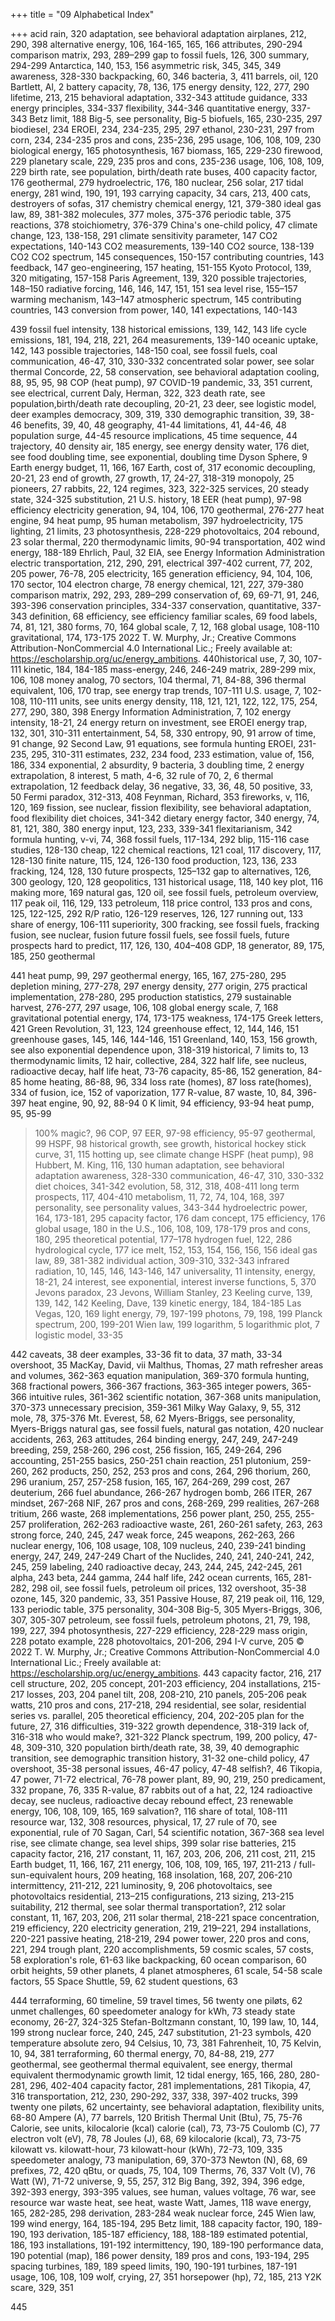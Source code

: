 +++
title = "09 Alphabetical Index"

+++
acid rain, 320
adaptation, see behavioral adaptation airplanes, 212, 290, 398
alternative energy, 106, 164-165, 165, 166
attributes, 290-294
comparison matrix, 293, 289–299 gap to fossil fuels, 126, 300
summary, 294-299
Antarctica, 140, 153, 156
asymmetric risk, 345, 345, 349
awareness, 328-330
backpacking, 60, 346
bacteria, 3, 411
barrels, oil, 120
Bartlett, Al, 2
battery
capacity, 78, 136, 175
energy density, 122, 277, 290
lifetime, 213, 215
behavioral adaptation, 332-343 attitude guidance, 333 energy principles, 334-337 flexibility, 344-346
quantitative energy, 337-343
Betz limit, 188
Big-5, see personality, Big-5 biofuels, 165, 230-235, 297
biodiesel, 234
EROEI, 234, 234-235, 295, 297 ethanol, 230-231, 297
from corn, 234, 234-235
pros
and cons, 235-236, 295 usage, 106, 108, 109, 230 biological energy, 165
photosynthesis, 167
biomass, 165, 229-230
firewood, 229
planetary scale, 229, 235 pros and cons, 235-236
usage, 106, 108, 109, 229
birth rate, see population, birth/death rate
buses, 400
capacity factor, 176
geothermal, 279
hydroelectric, 176, 180
nuclear, 256
solar, 217 tidal energy, 281 wind, 190, 191, 193 carrying capacity, 34 cars, 213, 400
cats, destroyers of sofas, 317 chemistry
chemical energy, 121, 379-380 ideal gas law, 89, 381-382
molecules, 377
moles, 375-376
periodic table, 375 reactions, 378
stoichiometry, 376-379
China's one-child policy, 47 climate change, 123, 138-158, 291
climate sensitivity parameter, 147 CO2 expectations, 140-143 CO2 measurements, 139-140 CO2 source, 138-139
CO2
CO2 spectrum, 145
consequences, 150-157 contributing countries, 143 feedback, 147
geo-engineering, 157 heating, 151-155
Kyoto Protocol, 139, 320
mitigating, 157-158
Paris Agreement, 139, 320
possible trajectories, 148–150
radiative forcing, 146, 146, 147, 151, 151
sea level rise, 155–157
warming mechanism, 143–147
atmospheric spectrum, 145
contributing countries, 143
conversion from power, 140, 141 expectations, 140-143

439
fossil fuel intensity, 138
historical emissions, 139, 142, 143
life cycle emissions, 181, 194, 218, 221,
264
measurements, 139-140
oceanic uptake, 142, 143
possible trajectories, 148-150
coal, see fossil fuels, coal
communication, 46-47, 310, 330-332
concentrated solar power, see solar thermal
Concorde, 22, 58
conservation, see behavioral adaptation cooling, 88, 95, 95, 98
COP (heat pump), 97
COVID-19 pandemic, 33, 351
current, see electrical, current
Daly, Herman, 322, 323
death rate, see population,birth/death rate
decoupling, 20-21, 23
deer, see logistic model, deer examples democracy, 309, 319, 330
demographic transition, 39, 38-46
benefits, 39, 40, 48
geography, 41-44
limitations, 41, 44-46, 48
population surge, 44-45
resource implications, 45
time sequence, 44
trajectory, 40
density
air, 185
energy, see energy density
water, 176
diet, see food
doubling time, see exponential, doubling
time
Dyson Sphere, 9
Earth energy budget, 11, 166, 167
Earth, cost of, 317
economic
decoupling, 20-21, 23
end of growth, 27 growth, 17, 24-27, 318-319
monopoly, 25
pioneers, 27
rabbits, 22, 124
regimes, 323, 322-325 services, 20
steady state, 324-325 substitution, 21
U.S. history, 18
EER (heat pump), 97-98
efficiency
electricity generation, 94, 104, 106, 170 geothermal, 276-277
heat engine, 94
heat pump, 95
human metabolism, 397
hydroelectricity, 175
lighting, 21
limits, 23
photosynthesis, 228-229
photovoltaics, 204
rebound, 23
solar thermal, 220
thermodynamic limits, 90-94
transportation, 402
wind energy, 188-189
Ehrlich, Paul, 32
EIA, see Energy Information Administration
electric transportation, 212, 290, 291,
electrical
397-402
current, 77, 202, 205
power, 76-78, 205
electricity, 165
generation efficiency, 94, 104, 106, 170
sector, 104
electron charge, 78
energy
chemical, 121, 227, 379-380
comparison matrix, 292, 293, 289–299
conservation of, 69, 69-71, 91, 246,
393-396
conservation principles, 334-337
conservation, quantitative, 337-343
definition, 68
efficiency, see efficiency
familiar scales, 69
food labels, 74, 81, 121, 380 forms, 70, 164
global scale, 7, 12, 168
global usage, 108-110
gravitational, 174, 173-175
2022 T. W. Murphy, Jr.; Creative Commons Attribution-NonCommercial 4.0 International Lic.; Freely available at: https://escholarship.org/uc/energy_ambitions.
440historical use, 7, 30, 107-111 kinetic, 184, 184-185
mass-energy, 246, 246-249 matrix, 289-299
mix, 106, 108
money analog, 70
sectors, 104
thermal, 71, 84-88, 396
thermal equivalent, 106, 170
trap, see energy trap trends, 107-111
U.S. usage, 7, 102-108, 110-111
units, see units
energy density, 118, 121, 121, 122, 122, 175, 254,
277, 290, 380, 398
Energy Information Administration, 7, 102
energy intensity, 18-21, 24
energy return on investment, see EROEI
energy trap, 132, 301, 310-311
entertainment, 54, 58, 330
entropy, 90, 91
arrow of time, 91
change, 92
Second Law, 91
equations, see formula hunting
EROEI, 231-235, 295, 310-311
estimates, 232, 234
food, 233
estimation, value of, 156, 186, 334 exponential, 2
absurdity, 9
bacteria, 3
doubling time, 2
energy extrapolation, 8
interest, 5
math, 4-6, 32
rule of 70, 2, 6
thermal extrapolation, 12
feedback
delay, 36
negative, 33, 36, 48, 50 positive, 33, 50
Fermi paradox, 312-313, 408 Feynman, Richard, 353
fireworks, v, 116, 120, 169
fission, see nuclear, fission
flexibility, see behavioral adaptation,
food
flexibility
diet choices, 341-342
dietary energy factor, 340
energy, 74, 81, 121, 380, 380
energy input, 123, 233, 339-341
flexitarianism, 342
formula hunting, v-vi, 74, 368 fossil fuels, 117-134, 292
blip, 115-116
case studies, 128-130 cheap, 122
chemical reactions, 121 coal, 117
discovery, 117, 128-130
finite nature, 115, 124, 126-130
food production, 123, 136, 233 fracking, 124, 128, 130
future prospects, 125–132
gap to alternatives, 126, 300
geology, 120, 128
geopolitics, 131
historical usage, 118, 140
key plot, 116
making more, 169
natural gas, 120
oil, see fossil fuels, petroleum
overview, 117
peak oil, 116, 129, 133
petroleum, 118
price control, 133
pros and cons, 125, 122-125, 292
R/P ratio, 126-129
reserves, 126, 127
running out, 133
share of energy, 106-111
superiority, 300
fracking, see fossil fuels, fracking
fusion, see nuclear, fusion
future
fossil fuels, see fossil fuels, future
prospects
hard to predict, 117, 126, 130, 404–408
GDP, 18
generator, 89, 175, 185, 250 geothermal

441
heat pump, 99, 297
geothermal energy, 165, 167, 275-280, 295 depletion mining, 277-278, 297 energy density, 277
origin, 275
practical implementation, 278-280, 295 production statistics, 279
sustainable harvest, 276-277, 297 usage, 106, 108
global energy scale, 7, 168
gravitational potential energy, 174, 173-175
weakness, 174-175
Greek letters, 421
Green Revolution, 31, 123, 124 greenhouse effect, 12, 144, 146, 151 greenhouse gases, 145, 146, 144-146, 151 Greenland, 140, 153, 156
growth, see also exponential
dependence upon, 318-319 historical, 7
limits to, 13
thermodynamic limits, 12
hair, collective, 284, 322
half life, see nucleus, radioactive decay, half
life
heat, 73-76
capacity, 85-86, 152 generation, 84-85
home heating, 86-88, 96, 334
loss rate (homes), 87
loss rate(homes), 334
of fusion, ice, 152
of vaporization, 177 R-value, 87
waste, 10, 84, 396-397
heat engine, 90, 92, 88-94
0 K limit, 94 efficiency, 93-94
heat pump, 95, 95-99
> 100% magic?, 96
COP, 97
EER, 97-98
efficiency, 95-97
geothermal, 99
HSPF, 98
historical growth, see growth, historical
hockey stick curve, 31, 115
hotting up, see climate change HSPF (heat pump), 98
Hubbert, M. King, 116, 130
human
adaptation, see behavioral adaptation awareness, 328-330
communication, 46-47, 310, 330-332 diet choices, 341-342
evolution, 58, 312, 318, 408-411
long term prospects, 117, 404-410 metabolism, 11, 72, 74, 104, 168, 397 personality, see personality
values, 343-344
hydroelectric power, 164, 173-181, 295
capacity factor, 176 dam concept, 175 efficiency, 176
global usage, 180
in the U.S., 106, 108, 109, 178-179
pros and cons, 180, 295 theoretical potential, 177–178 hydrogen fuel, 122, 286 hydrological cycle, 177
ice melt, 152, 153, 154, 156, 156, 156 ideal gas law, 89, 381-382
individual action, 309-310, 332-343
infrared radiation, 10, 145, 146, 143-146, 147
universality, 11
intensity, energy, 18-21, 24
interest, see exponential, interest inverse functions, 5, 370
Jevons paradox, 23
Jevons, William Stanley, 23
Keeling curve, 139, 139, 142, 142
Keeling, Dave, 139
kinetic energy, 184, 184-185
Las Vegas, 120, 169
light
energy, 79, 197-199
photons, 79, 198, 199
Planck spectrum, 200, 199-201
Wien law, 199
logarithm, 5
logarithmic plot, 7
logistic model, 33-35

442
caveats, 38
deer examples, 33-36
fit to data, 37 math, 33-34
overshoot, 35
MacKay, David, vii
Malthus, Thomas, 27
math refresher
areas and volumes, 362-363
equation manipulation, 369-370 formula hunting, 368 fractional powers, 366-367
fractions, 363-365
integer powers, 365-366
intuitive rules, 361-362
scientific notation, 367-368
units manipulation, 370-373 unnecessary precision, 359-361
Milky Way Galaxy, 9, 55, 312
mole, 78, 375-376
Mt. Everest, 58, 62
Myers-Briggs, see personality, Myers-Briggs
natural gas, see fossil fuels, natural gas notation, 420
nuclear
accidents, 263, 263
attitudes, 264
binding energy, 247, 249, 247-249 breeding, 259, 258-260, 296
cost, 256
fission, 165, 249-264, 296
accounting, 251-255 basics, 250-251
chain reaction, 251 plutonium, 259-260, 262 products, 250, 252, 253 pros and cons, 264, 296 thorium, 260, 296
uranium, 257, 257-258
fusion, 165, 167, 264-269, 299
cost, 267
deuterium, 266
fuel abundance, 266-267
hydrogen bomb, 266
ITER, 267
mindset, 267-268
NIF, 267
pros and cons, 268-269, 299 realities, 267-268
tritium, 266
waste, 268
implementations, 256
power plant, 250, 255, 255-257 proliferation, 262-263
radioactive waste, 261, 260-261
safety, 263, 263
strong force, 240, 245, 247
weak force, 245
weapons, 262-263, 266
nuclear energy, 106, 108
usage, 108, 109
nucleus, 240, 239-241
binding energy, 247, 249, 247-249
Chart of the Nuclides, 240, 241, 240-241,
242, 245, 259
labeling, 240
radioactive decay, 243, 244, 245, 242-245,
261 alpha, 243
beta, 244
gamma, 244
half life, 242
ocean currents, 165, 281-282, 298 oil, see fossil fuels, petroleum
oil prices, 132 overshoot, 35-38 ozone, 145, 320
pandemic, 33, 351
Passive House, 87, 219 peak oil, 116, 129, 133 periodic table, 375 personality, 304-308 Big-5, 305
Myers-Briggs, 306, 307, 305-307 petroleum, see fossil fuels, petroleum photons, 21, 79, 198, 199, 227, 394 photosynthesis, 227-229
efficiency, 228-229
mass origin, 228
potato example, 228
photovoltaics, 201-206, 294
I-V curve,
205
© 2022 T. W. Murphy, Jr.; Creative Commons Attribution-NonCommercial 4.0 International Lic.; Freely available at:
https://escholarship.org/uc/energy_ambitions.
443
capacity factor, 216, 217 cell structure, 202, 205 concept, 201-203 efficiency, 204
installations, 215-217
losses, 203, 204
panel tilt, 208, 208-210, 210
panels, 205-206
peak watts, 210
pros and cons, 217-218, 294
residential, see solar, residential
series vs. parallel, 205
theoretical efficiency, 204, 202-205
plan for the future, 27, 316
difficulties, 319-322
growth dependence, 318-319
lack of, 316-318
who would make?, 321-322
Planck spectrum, 199, 200
policy, 47-48, 309-310, 320
population
birth/death rate, 38, 39, 40
demographic transition, see demographic
transition
history, 31-32
one-child policy, 47
overshoot, 35-38
personal issues, 46-47
policy, 47-48
selfish?, 46
Tikopia, 47
power, 71-72
electrical, 76-78
power plant, 89, 90, 219, 250
predicament, 332
propane, 76, 335
R-value, 87
rabbits out of a hat, 22, 124
radioactive decay, see nucleus, radioactive
decay
rebound effect, 23
renewable energy, 106, 108, 109, 165, 169
salvation?, 116
share of total, 108-111
resource war, 132, 308
resources, physical, 17, 27
rule of 70, see exponential, rule of 70
Sagan, Carl, 54
scientific notation, 367-368
sea level rise, see climate change, sea level
ships, 399
solar
rise
batteries, 215
capacity factor, 216, 217
constant, 11, 167, 203, 206, 206, 211
cost, 211, 215
Earth budget, 11, 166, 167, 211
energy, 106, 108, 109, 165, 197, 211-213
/
full-sun-equivalent hours, 209
heating, 168
insolation, 168, 207, 206-210
intermittency, 211-212, 221
luminosity, 9, 206
photovoltaics, see photovoltaics
residential, 213–215
configurations, 213
sizing, 213-215
suitability, 212
thermal, see solar thermal
transportation?, 212
solar constant, 11, 167, 203, 206, 211
solar thermal, 218-221
space
concentration, 219
efficiency, 220
electricity generation, 219, 219–221, 294
installations, 220-221
passive heating, 218-219, 294
power tower, 220
pros and cons, 221, 294
trough plant, 220
accomplishments, 59
cosmic scales, 57
costs, 58
exploration's role, 61-63
like backpacking, 60 ocean comparison, 60 orbit heights, 59
other planets, 4
planet atmospheres, 61 scale, 54-58
scale factors, 55
Space Shuttle, 59, 62
student questions, 63

444
terraforming, 60 timeline, 59
travel times, 56 twenty one piløts, 62
unmet challenges, 60
speedometer analogy for kWh, 73 steady state economy, 26-27, 324-325 Stefan-Boltzmann
constant, 10, 199
law, 10, 144, 199
strong nuclear force, 240, 245, 247
substitution, 21-23
symbols, 420
temperature
absolute zero, 94
Celsius, 10, 73, 381
Fahrenheit, 10, 75
Kelvin, 10, 94, 381
terraforming, 60
thermal energy, 70, 84-88, 219, 277
geothermal, see geothermal
thermal equivalent, see energy, thermal
equivalent
thermodynamic growth limit, 12
tidal energy, 165, 166, 280, 280-281, 296,
402-404
capacity factor, 281
implementations, 281
Tikopia, 47, 316
transportation, 212, 230, 290-292, 337, 338,
397-402
trucks, 399
twenty one piløts, 62
uncertainty, see behavioral adaptation,
flexibility
units, 68-80
Ampere (A), 77
barrels, 120
British Thermal Unit (Btu), 75, 75-76
Calorie, see units, kilocalorie (kcal)
calorie (cal), 73, 73-75
Coulomb (C), 77
electron volt (eV), 78, 78
Joules (J), 68, 69
kilocalorie (kcal), 73, 73-75 kilowatt vs. kilowatt-hour, 73
kilowatt-hour (kWh), 72-73, 109, 335
speedometer analogy, 73 manipulation, 69, 370-373 Newton (N), 68, 69 prefixes, 72, 420
qBtu, or quads, 75, 104, 109 Therms, 76, 337 Volt (V), 76
Watt (W), 71-72
universe, 9, 55, 257, 312
Big Bang, 392, 394, 396 edge, 392-393
energy, 393-395
values, see human, values voltage, 76
war, see resource war
waste heat, see heat, waste
Watt, James, 118
wave energy, 165, 282-285, 298
derivation, 283-284
weak nuclear force, 245
Wien law, 199
wind energy, 164, 185-194, 295
Betz limit, 188
capacity factor, 190, 189-190, 193
derivation, 185-187
efficiency, 188, 188-189
estimated potential, 186, 193
installations, 191-192
intermittency, 190, 189-190
performance data, 190
potential (map), 186 power density, 189
pros and cons, 193-194, 295 spacing turbines, 189, 189 speed limits, 190, 190-191 turbines, 187-191
usage, 106, 108, 109
wolf, crying, 27, 351
horsepower (hp), 72, 185, 213
Y2K scare, 329, 351

445